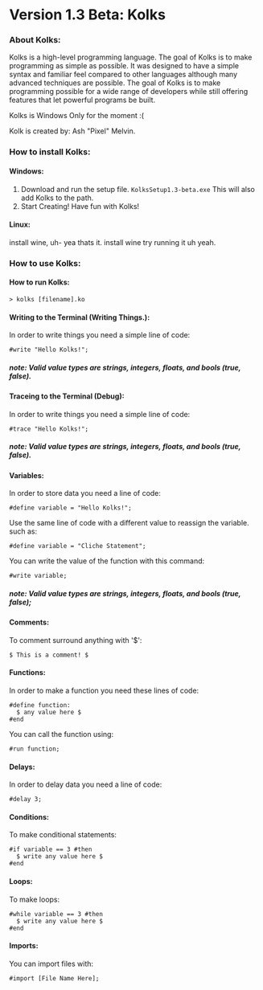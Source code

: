 # Version 1.3 Beta: Kolks

### About Kolks:
Kolks is a high-level programming language. The goal of Kolks is to make programming as simple as possible. It was designed to have a simple syntax and familiar feel compared to other languages although many advanced techniques are possible. The goal of Kolks is to make programming possible for a wide range of developers while still offering features that let powerful programs be built.

Kolks is Windows Only for the moment :(

Kolk is created by: Ash "Pixel" Melvin.

### How to install Kolks:
#### Windows:
1. Download and run the setup file.
``KolksSetup1.3-beta.exe``
This will also add Kolks to the path.  
2. Start Creating!
Have fun with Kolks!

#### Linux:
install wine, uh- yea thats it. install wine try running it uh yeah.

### How to use Kolks:
#### How to run Kolks:
```
> kolks [filename].ko
```

#### Writing to the Terminal (Writing Things.):  
In order to write things you need a simple line of code:

```
#write "Hello Kolks!";
```

##### *note: Valid value types are strings, integers, floats, and bools (true, false).*

#### Traceing to the Terminal (Debug):  
In order to write things you need a simple line of code:

```
#trace "Hello Kolks!";
```

##### *note: Valid value types are strings, integers, floats, and bools (true, false).*
#### Variables:
In order to store data you need a line of code:

```
#define variable = "Hello Kolks!";
```

Use the same line of code with a different value to reassign the variable. such as:

```
#define variable = "Cliche Statement";
```

You can write the value of the function with this command:

```
#write variable;
```

##### note: Valid value types are strings, integers, floats, and bools (true, false);

#### Comments:
To comment surround anything with '$':
```
$ This is a comment! $
```

#### Functions:
In order to make a function you need these lines of code:

```
#define function:
  $ any value here $
#end
```

You can call the function using:

```
#run function;
```

#### Delays:
In order to delay data you need a line of code:

```
#delay 3;
```

#### Conditions:
To make conditional statements:

```
#if variable == 3 #then
  $ write any value here $
#end
```

#### Loops:
To make loops:

```
#while variable == 3 #then
  $ write any value here $
#end
```

#### Imports:
You can import files with:
```
#import [File Name Here];
```
